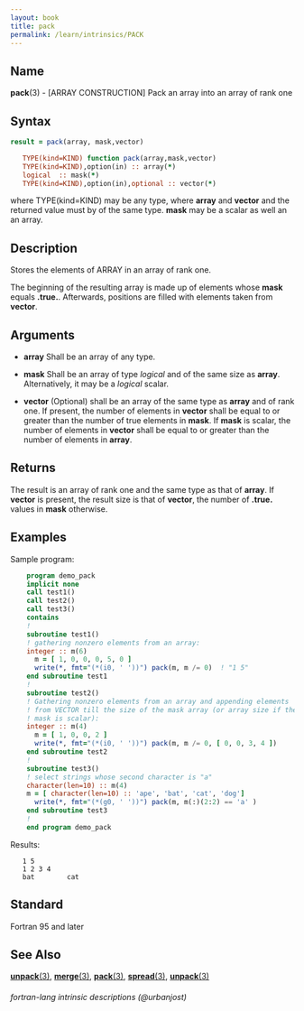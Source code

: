 ```yaml
---
layout: book
title: pack
permalink: /learn/intrinsics/PACK
---
```

## __Name__

__pack__(3) - \[ARRAY CONSTRUCTION\] Pack an array into an array of rank one

## __Syntax__
```fortran
result = pack(array, mask,vector)

   TYPE(kind=KIND) function pack(array,mask,vector)
   TYPE(kind=KIND),option(in) :: array(*)
   logical  :: mask(*) 
   TYPE(kind=KIND),option(in),optional :: vector(*)
```
   where TYPE(kind=KIND) may be any type, where __array__ and __vector__
   and the returned value must by of the same type. __mask__ may be a
   scalar as well an an array.

## __Description__

Stores the elements of ARRAY in an array of rank one.

The beginning of the resulting array is made up of elements whose __mask__
equals __.true.__. Afterwards, positions are filled with elements taken from
__vector__.

## __Arguments__

  - __array__
    Shall be an array of any type.

  - __mask__
    Shall be an array of type _logical_ and of the same size as __array__.
    Alternatively, it may be a _logical_ scalar.

  - __vector__
    (Optional) shall be an array of the same type as __array__ and of rank
    one. If present, the number of elements in __vector__ shall be equal to
    or greater than the number of true elements in __mask__. If __mask__ is
    scalar, the number of elements in __vector__ shall be equal to or
    greater than the number of elements in __array__.

## __Returns__

The result is an array of rank one and the same type as that of __array__.
If __vector__ is present, the result size is that of __vector__, the number of
__.true.__ values in __mask__ otherwise.

## __Examples__

Sample program:

```fortran
    program demo_pack
    implicit none
    call test1()
    call test2()
    call test3()
    contains
    !
    subroutine test1()
    ! gathering nonzero elements from an array:
    integer :: m(6)
      m = [ 1, 0, 0, 0, 5, 0 ]
      write(*, fmt="(*(i0, ' '))") pack(m, m /= 0)  ! "1 5"
    end subroutine test1
    !
    subroutine test2()
    ! Gathering nonzero elements from an array and appending elements
    ! from VECTOR till the size of the mask array (or array size if the
    ! mask is scalar):
    integer :: m(4)
      m = [ 1, 0, 0, 2 ]
      write(*, fmt="(*(i0, ' '))") pack(m, m /= 0, [ 0, 0, 3, 4 ])
    end subroutine test2
    !
    subroutine test3()
    ! select strings whose second character is "a"
    character(len=10) :: m(4)
    m = [ character(len=10) :: 'ape', 'bat', 'cat', 'dog']
      write(*, fmt="(*(g0, ' '))") pack(m, m(:)(2:2) == 'a' )
    end subroutine test3
    !
    end program demo_pack
```
  Results:
```text
   1 5 
   1 2 3 4 
   bat        cat        
```

## __Standard__

Fortran 95 and later

## __See Also__

[__unpack__(3)](UNPACK),
[__merge__(3)](MERGE),
[__pack__(3)](PACK),
[__spread__(3)](SPREAD),
[__unpack__(3)](UNPACK)   

###### fortran-lang intrinsic descriptions (@urbanjost)
